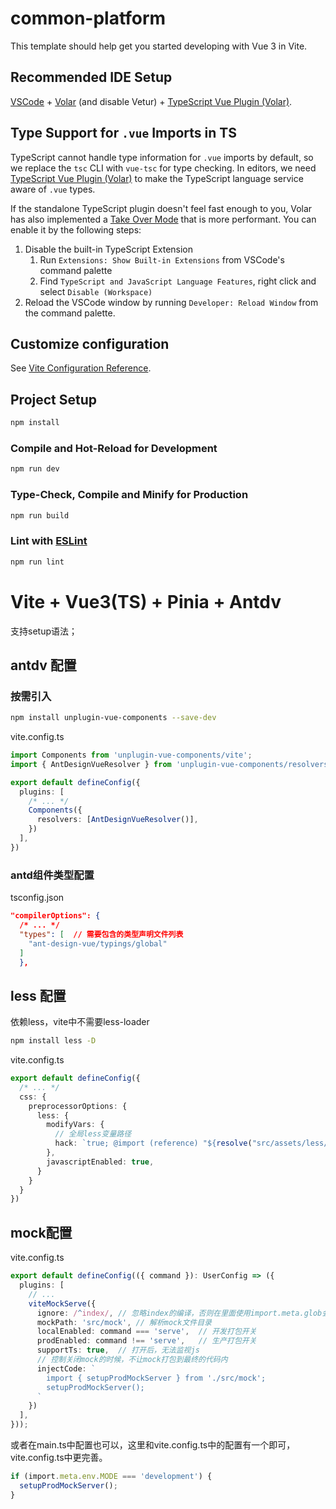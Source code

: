 # common-platform

This template should help get you started developing with Vue 3 in Vite.

## Recommended IDE Setup

[VSCode](https://code.visualstudio.com/) + [Volar](https://marketplace.visualstudio.com/items?itemName=Vue.volar) (and disable Vetur) + [TypeScript Vue Plugin (Volar)](https://marketplace.visualstudio.com/items?itemName=Vue.vscode-typescript-vue-plugin).

## Type Support for `.vue` Imports in TS

TypeScript cannot handle type information for `.vue` imports by default, so we replace the `tsc` CLI with `vue-tsc` for type checking. In editors, we need [TypeScript Vue Plugin (Volar)](https://marketplace.visualstudio.com/items?itemName=Vue.vscode-typescript-vue-plugin) to make the TypeScript language service aware of `.vue` types.

If the standalone TypeScript plugin doesn't feel fast enough to you, Volar has also implemented a [Take Over Mode](https://github.com/johnsoncodehk/volar/discussions/471#discussioncomment-1361669) that is more performant. You can enable it by the following steps:

1. Disable the built-in TypeScript Extension
    1) Run `Extensions: Show Built-in Extensions` from VSCode's command palette
    2) Find `TypeScript and JavaScript Language Features`, right click and select `Disable (Workspace)`
2. Reload the VSCode window by running `Developer: Reload Window` from the command palette.

## Customize configuration

See [Vite Configuration Reference](https://vitejs.dev/config/).

## Project Setup

```sh
npm install
```

### Compile and Hot-Reload for Development

```sh
npm run dev
```

### Type-Check, Compile and Minify for Production

```sh
npm run build
```

### Lint with [ESLint](https://eslint.org/)

```sh
npm run lint
```
# Vite + Vue3(TS) + Pinia + Antdv
支持setup语法；

## antdv 配置
### 按需引入
```sh
npm install unplugin-vue-components --save-dev
```
vite.config.ts
```ts
import Components from 'unplugin-vue-components/vite';
import { AntDesignVueResolver } from 'unplugin-vue-components/resolvers';

export default defineConfig({
  plugins: [
    /* ... */
    Components({
      resolvers: [AntDesignVueResolver()],
    })
  ],
})
```
### antd组件类型配置
tsconfig.json
```json
"compilerOptions": {
  /* ... */
  "types": [  // 需要包含的类型声明文件列表
    "ant-design-vue/typings/global"
  ]
  },
```

## less 配置
依赖less，vite中不需要less-loader
```sh
npm install less -D
```
vite.config.ts
```ts
export default defineConfig({
  /* ... */
  css: {
    preprocessorOptions: {
      less: {
        modifyVars: {
          // 全局less变量路径
          hack: `true; @import (reference) "${resolve("src/assets/less/index.less")}"`
        },
        javascriptEnabled: true,
      }
    }
  }
})
```

## mock配置
vite.config.ts
```ts
export default defineConfig(({ command }): UserConfig => ({
  plugins: [
    // ...
    viteMockServe({
      ignore: /^index/, // 忽略index的编译，否则在里面使用import.meta.glob会报类型错误，这个是vite特有的其他编译工具无法识别
      mockPath: 'src/mock', // 解析mock文件目录
      localEnabled: command === 'serve',  // 开发打包开关
      prodEnabled: command !== 'serve',   // 生产打包开关
      supportTs: true,  // 打开后，无法监视js
      // 控制关闭mock的时候，不让mock打包到最终的代码内
      injectCode: `
        import { setupProdMockServer } from './src/mock';
        setupProdMockServer();
      `
    })
  ],
}));
```

或者在main.ts中配置也可以，这里和vite.config.ts中的配置有一个即可，vite.config.ts中更完善。
```ts
if (import.meta.env.MODE === 'development') {
  setupProdMockServer();
}
```